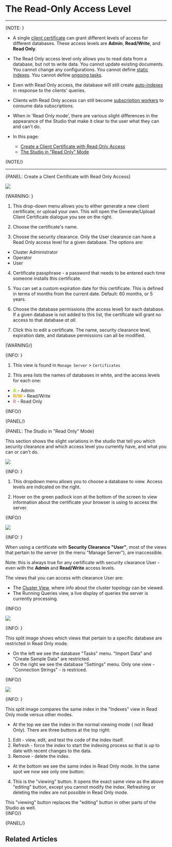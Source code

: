 ﻿# The Read-Only Access Level

---

{NOTE: }

* A single [client certificate](../../../server/security/authentication/client-certificate-usage) 
can grant different levels of access for different databases. These access levels are **Admin**, 
**Read/Write**, and **Read Only**.  

* The Read Only access level only allows you to read data from a database, but not to write data. 
You cannot update existing documents. You cannot change any configurations. You cannot define 
[static indexes](../../../indexes/creating-and-deploying#static-indexes). You cannot define 
[ongoing tasks](../../../server/ongoing-tasks/general-info).  

* Even with Read Only access, the database will still create [auto-indexes](../../../indexes/creating-and-deploying#auto-indexes) 
in response to the clients' queries.  

* Clients with Read Only access can still become [subscription workers](../../../client-api/data-subscriptions/what-are-data-subscriptions) 
to consume data subscriptions.  

* When in 'Read Only mode', there are various slight differences in the appearance of the Studio 
that make it clear to the user what they can and can't do.  

* In this page:  

  * [Create a Client Certificate with Read Only Access](../../../studio/server/certificates/read-only-certificates#create-a-client-certificate-with-read-only-access)
  * [The Studio in "Read Only" Mode](../../../studio/server/certificates/read-only-certificates#the-studio-in-"read-only"-mode)

{NOTE/}

---

{PANEL: Create a Client Certificate with Read Only Access}

![](images/read-only-certificates-1.png)

{WARNING: }

1. This drop-down menu allows you to either generate a new client certificate, or upload 
your own. This will open the Generate/Upload Client Certificate dialogue you see on the 
right.  

2. Choose the certificate's name.  

3. Choose the security clearance. Only the User clearance can have a Read Only access level 
for a given database. The options are:
  * Cluster Administrator
  * Operator
  * User

4. Certificate passphrase - a password that needs to be entered each time someone installs 
this certificate.  

5. You can set a custom expiration date for this certificate. This is defined in terms of 
months from the current date. Default: 60 months, or 5 years.  

6. Choose the database permissions (the access level) for each database. If a given 
database is not added to this list, the certificate will grant no access to that database 
_at all._  

7. Click this to edit a certificate. The name, security clearance level, expiration date, 
and database permissions can all be modified.  

{WARNING/}

{INFO: }

1. This view is found in `Manage Server` > `Certificates`

2. This area lists the names of databases in white, and the access levels for each one:  
  * **<span style="color:chartreuse">A</span>** - Admin
  * **<span style="color:orange">R/W</span>** - Read/Write
  * **<span style="color:lightcoral">R</span>** - Read Only

{INFO/}

{PANEL/}

{PANEL: The Studio in "Read Only" Mode}

This section shows the slight variations in the studio that tell you which security 
clearance and which access level you currently have, and what you can or can't do.  

![](images/read-only-certificates-2.png)

{INFO: }

1. This dropdown menu allows you to choose a database to view. Access levels are indicated 
on the right.  

2. Hover on the green padlock icon at the bottom of the screen to view information about 
the certificate your browser is using to access the server.  

{INFO/}  

![](images/read-only-certificates-3.png)

{INFO: }

When using a certificate with **Security Clearance "User"**, most of the views that pertain 
to the server (in the menu "Manage Server"), are inaccessible.  

Note: this is always true for any certificate with security clearance User - even with 
the **Admin** and **Read/Write** access levels.  

The views that you can access with clearance User are:  

* The [Cluster View](../../../studio/server/cluster/cluster-view), where info about the 
cluster topology can be viewed.  
* The Running Queries view, a live display of queries the server is currently processing.  

{INFO/}

![](images/read-only-certificates-4.png)

{INFO: }

This split image shows which views that pertain to a specific database are restricted in Read 
Only mode.  

* On the left we see the database "Tasks" menu. "Import Data" and "Create Sample Data" are 
restricted.  
* On the right we see the database "Settings" menu. Only one view - "Connection Strings" - is 
restriced.  

{INFO/}

![](images/read-only-certificates-5.png)

{INFO: }

This split image compares the same index in the "Indexes" view in Read Only mode versus other 
modes.  

* At the top we see the index in the normal viewing mode ( _not_ Read Only). There are three 
buttons at the top right:  
1) Edit - view, edit, and test the code of the index itself.  
2) Refresh - force the index to start the indexing process so that is up to date with recent 
changes to the data.  
3) Remove - delete the index.  

* At the bottom we see the same index in Read Only mode. In the same spot we now see only one 
button:  
4) This is the "viewing" button. It opens the exact same view as the above "editing" 
button, except you cannot modify the index. Refreshing or deleting the index are not possible 
in Read Only mode.  

This "viewing" button replaces the "editing" button in other parts of the Studio as well.  
{INFO/}

{PANEL/}

## Related Articles
